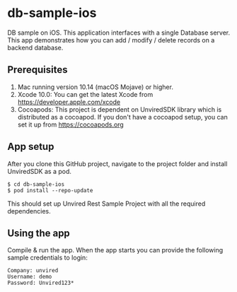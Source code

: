 # db-sample-ios
DB sample on iOS. This application interfaces with a single Database server. This app demonstrates how you can add / modify / delete records on a backend database. 

**Prerequisites**
-----------------
1. Mac running version 10.14 (macOS Mojave) or higher.
2. Xcode 10.0:
You can get the latest Xcode from https://developer.apple.com/xcode
3. Cocoapods:
This project is dependent on UnviredSDK library which is distributed as a cocoapod. If you don't have a cocoapod setup, you can set it up from https://cocoapods.org

**App setup**
----------------
After you clone this GitHub project, navigate to the project folder and install UnviredSDK as a pod.
```
$ cd db-sample-ios
$ pod install --repo-update
```
This should set up Unvired Rest Sample Project with all the required dependencies.

**Using the app**
----------------
Compile & run the app. When the app starts you can provide the following sample credentials to login:
```
Company: unvired
Username: demo
Password: Unvired123*
```

